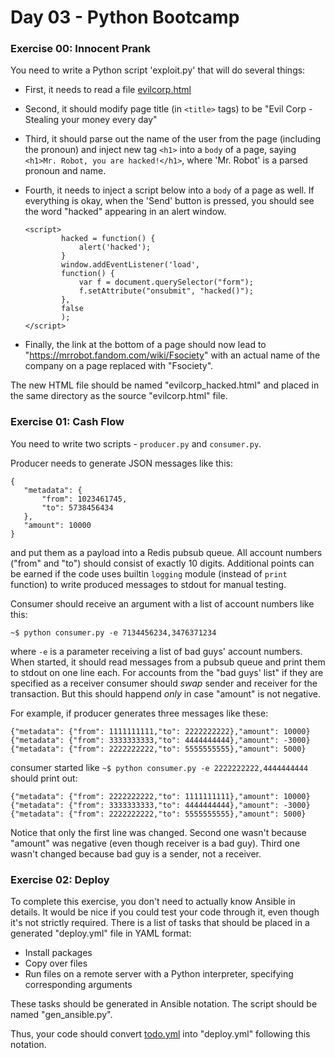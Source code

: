 # Day 03 - Python Bootcamp

### Exercise 00: Innocent Prank

You need to write a Python script 'exploit.py' that will do several things:

- First, it needs to read a file [evilcorp.html](evilcorp.html)
- Second, it should modify page title (in `<title>` tags) to be "Evil Corp - Stealing your money every day"
- Third, it should parse out the name of the user from the page (including the pronoun) and inject new tag `<h1>`
  into a `body` of a page, saying `<h1>Mr. Robot, you are hacked!</h1>`, where 'Mr. Robot' is a parsed pronoun
  and name.
- Fourth, it needs to inject a script below into a `body` of a page as well. If everything is okay, when
  the 'Send' button is pressed, you should see the word "hacked" appearing in an alert window.

    ```
    <script>
            hacked = function() {
                alert('hacked');
            }
            window.addEventListener('load', 
            function() { 
                var f = document.querySelector("form");
                f.setAttribute("onsubmit", "hacked()");
            },
            false
            );
    </script>
    ```

- Finally, the link at the bottom of a page should now lead to "https://mrrobot.fandom.com/wiki/Fsociety" with 
  an actual name of the company on a page replaced with "Fsociety".

The new HTML file should be named "evilcorp_hacked.html" and placed in the same directory as the source
"evilcorp.html" file.

### Exercise 01: Cash Flow

You need to write two scripts - `producer.py` and `consumer.py`.

Producer needs to generate JSON messages like this:

```
{
   "metadata": {
       "from": 1023461745,
       "to": 5738456434
   },
   "amount": 10000
}
```

and put them as a payload into a Redis pubsub queue. All account numbers ("from" and "to") should 
consist of exactly 10 digits. Additional points can be earned if the code uses builtin `logging`
module (instead of `print` function) to write produced messages to stdout for manual testing.

Consumer should receive an argument with a list of account numbers like this:

`~$ python consumer.py -e 7134456234,3476371234`

where `-e` is a parameter receiving a list of bad guys' account numbers. When started, it should read
messages from a pubsub queue and print them to stdout on one line each. For accounts from the 
"bad guys' list" if they are specified as a receiver consumer should *swap* sender and receiver for
the transaction. But this should happend *only* in case "amount" is not negative.

For example, if producer generates three messages like these:

```
{"metadata": {"from": 1111111111,"to": 2222222222},"amount": 10000}
{"metadata": {"from": 3333333333,"to": 4444444444},"amount": -3000}
{"metadata": {"from": 2222222222,"to": 5555555555},"amount": 5000}
```

consumer started like `~$ python consumer.py -e 2222222222,4444444444` should print out:

```
{"metadata": {"from": 2222222222,"to": 1111111111},"amount": 10000}
{"metadata": {"from": 3333333333,"to": 4444444444},"amount": -3000}
{"metadata": {"from": 2222222222,"to": 5555555555},"amount": 5000}
```

Notice that only the first line was changed. Second one wasn't because "amount" was negative (even
though receiver is a bad guy). Third one wasn't changed because bad guy is a sender, not a receiver.

### Exercise 02: Deploy

To complete this exercise, you don't need to actually know Ansible in details. It would be nice if
you could test your code through it, even though it's not strictly required. There is a list of
tasks that should be placed in a generated "deploy.yml" file in YAML format:

- Install packages
- Copy over files
- Run files on a remote server with a Python interpreter, specifying corresponding arguments

These tasks should be generated in Ansible notation. The script should be named "gen_ansible.py".

Thus, your code should convert [todo.yml](todo.yml) into "deploy.yml" following this notation.
